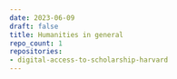 ```yaml
---
date: 2023-06-09
draft: false
title: Humanities in general
repo_count: 1
repositories:
- digital-access-to-scholarship-harvard
---
```



